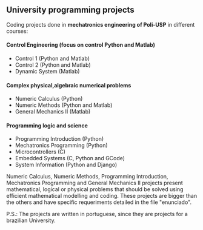 ## University programming projects
Coding projects done in **mechatronics engineering of Poli-USP** in different courses:

#### Control Engineering (focus on control Python and Matlab)
- Control 1 (Python and Matlab)
- Control 2 (Python and Matlab)
- Dynamic System (Matlab)

#### Complex physical,algebraic numerical problems
- Numeric Calculus (Python)
- Numeric Methods (Python and Matlab)
- General Mechanics II (Matlab)

#### Programming logic and science
- Programming Introduction (Python)
- Mechatronics Programming (Python)
- Microcontrollers (C)
- Embedded Systems (C, Python and GCode)
- System Information (Python and Django)


Numeric Calculus, Numeric Methods, Programming Introduction, Mechatronics Programming and General Mechanics II projects present mathematical, logical or physical problems that should be solved using efficient mathematical modelling and coding. These projects are bigger than the others and have specific requeriments detailed in the file "enunciado".

P.S.: The projects are written in portuguese, since they are projects for a brazilian University.
